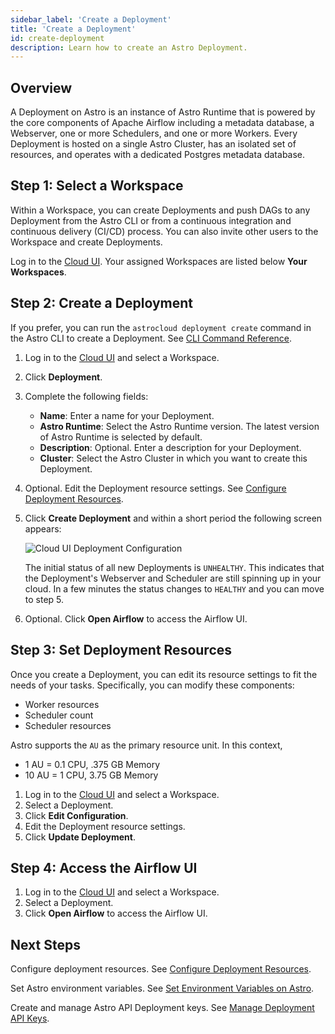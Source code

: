```yaml
---
sidebar_label: 'Create a Deployment'
title: 'Create a Deployment'
id: create-deployment
description: Learn how to create an Astro Deployment.
---
```


## Overview

A Deployment on Astro is an instance of Astro Runtime that is powered by the core components of Apache Airflow including a metadata database, a Webserver, one or more Schedulers, and one or more Workers. Every Deployment is hosted on a single Astro Cluster, has an isolated set of resources, and operates with a dedicated Postgres metadata database.

## Step 1: Select a Workspace

Within a Workspace, you can create Deployments and push DAGs to any Deployment from the Astro CLI or from a continuous integration and continuous delivery (CI/CD) process. You can also invite other users to the Workspace and create Deployments.

Log in to the [Cloud UI](https://cloud.astronomer.io). Your assigned Workspaces are listed below **Your Workspaces**.

## Step 2: Create a Deployment

If you prefer, you can run the `astrocloud deployment create` command in the Astro CLI to create a Deployment. See [CLI Command Reference](cli-reference/astrocloud-deployment-create.md).

1. Log in to the [Cloud UI](https://cloud.astronomer.io) and select a Workspace.
2. Click **Deployment**.
3. Complete the following fields:
    - **Name**: Enter a name for your Deployment.
    - **Astro Runtime**: Select the Astro Runtime version. The latest version of Astro Runtime is selected by default.
    - **Description**: Optional. Enter a description for your Deployment. 
    - **Cluster**: Select the Astro Cluster in which you want to create this Deployment.
4. Optional. Edit the Deployment resource settings. See [Configure Deployment Resources](configure-deployment-resources.md). 
5. Click **Create Deployment** and within a short period the following screen appears:

    ![Cloud UI Deployment Configuration](/img/docs/deployment-configuration.png)

    The initial status of all new Deployments is `UNHEALTHY`. This indicates that the Deployment's Webserver and Scheduler are still spinning up in your cloud. In a few minutes the status changes to `HEALTHY` and you can move to step 5.

6. Optional. Click **Open Airflow** to access the Airflow UI.

## Step 3: Set Deployment Resources

Once you create a Deployment, you can edit its resource settings to fit the needs of your tasks. Specifically, you can modify these components:

- Worker resources
- Scheduler count
- Scheduler resources

Astro supports the `AU` as the primary resource unit. In this context,

- 1 AU = 0.1 CPU, .375 GB Memory
- 10 AU = 1 CPU, 3.75 GB Memory

1. Log in to the [Cloud UI](https://cloud.astronomer.io) and select a Workspace.
2. Select a Deployment.
3. Click **Edit Configuration**.
4. Edit the Deployment resource settings.
5. Click **Update Deployment**.

## Step 4: Access the Airflow UI

1. Log in to the [Cloud UI](https://cloud.astronomer.io) and select a Workspace.
2. Select a Deployment.
3. Click **Open Airflow** to access the Airflow UI.

## Next Steps

Configure deployment resources. See [Configure Deployment Resources](configure-deployment-resources.md).

Set Astro environment variables. See [Set Environment Variables on Astro](environment-variables.md).

Create and manage Astro API Deployment keys. See [Manage Deployment API Keys](api-keys.md).
